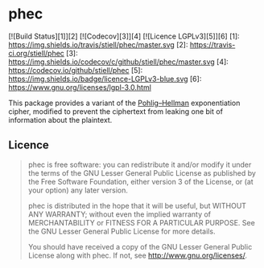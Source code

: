 # phec

[![Build Status][1]][2] [![Codecov][3]][4] [![Licence LGPLv3][5]][6]
[1]: https://img.shields.io/travis/stiell/phec/master.svg
[2]: https://travis-ci.org/stiell/phec
[3]: https://img.shields.io/codecov/c/github/stiell/phec/master.svg
[4]: https://codecov.io/github/stiell/phec
[5]: https://img.shields.io/badge/licence-LGPLv3-blue.svg
[6]: https://www.gnu.org/licenses/lgpl-3.0.html

This package provides a variant of the [Pohlig–Hellman][] exponentiation
cipher, modified to prevent the ciphertext from leaking one bit of information
about the plaintext.

[pohlig–hellman]: http://www-ee.stanford.edu/%7Ehellman/publications/28.pdf

## Licence

> phec is free software: you can redistribute it and/or modify it under the
> terms of the GNU Lesser General Public License as published by the Free
> Software Foundation, either version 3 of the License, or (at your option)
> any later version.
>
> phec is distributed in the hope that it will be useful, but WITHOUT ANY
> WARRANTY; without even the implied warranty of MERCHANTABILITY or FITNESS
> FOR A PARTICULAR PURPOSE.  See the GNU Lesser General Public License for
> more details.
>
> You should have received a copy of the GNU Lesser General Public License
> along with phec. If not, see <http://www.gnu.org/licenses/>.
